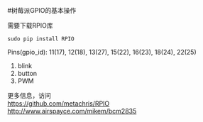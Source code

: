 #树莓派GPIO的基本操作

需要下载RPIO库
```
sudo pip install RPIO
```

Pins(gpio_id): 11(17), 12(18), 13(27), 15(22), 16(23), 18(24), 22(25)

1. blink
1. button
1. PWM

更多信息，访问  
<https://github.com/metachris/RPIO>
<http://www.airspayce.com/mikem/bcm2835>
